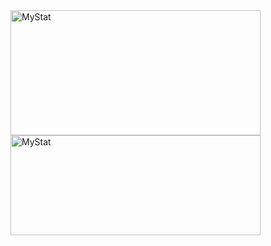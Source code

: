 <img width="400em" height="200em" align="left" alt="MyStat" src="https://github-readme-stats.vercel.app/api?username=Andreyneumyvannyi&show_icons=true&theme=blueberry">
<img width="400em" height="160em" align="rigth" alt="MyStat" src="https://github-readme-stats.vercel.app/api/top-langs/?username=Andreyneumyvannyi&layout=compact">
